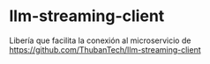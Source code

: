 # llm-streaming-client
Libería que facilita la conexión al microservicio de https://github.com/ThubanTech/llm-streaming-client
